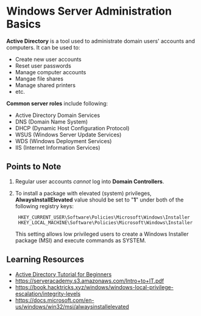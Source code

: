 # Windows Server Administration Basics

**Active Directory** is a tool used to administrate domain users' accounts and computers. It can be used to:

* Create new user accounts
* Reset user passwords
* Manage computer accounts
* Mangae file shares
* Manage shared printers
* etc. 

**Common server roles** include following:
  * Active Directory Domain Services
  * DNS (Domain Name System)
  * DHCP (Dynamic Host Configuration Protocol)
  * WSUS (Windows Server Update Services)
  * WDS (Windows Deployment Services)
  * IIS (Internet Information Services)

## Points to Note

1. Regular user accounts *cannot* log into **Domain Controllers**.
2. To install a package with elevated (system) privileges, **AlwaysInstallElevated** value should be set to "**1**" under both of the following registry keys:

        HKEY_CURRENT_USER\Software\Policies\Microsoft\Windows\Installer
        HKEY_LOCAL_MACHINE\Software\Policies\Microsoft\Windows\Installer

    This setting allows low privileged users to create a Windows Installer package (MSI) and execute commands as SYSTEM.

## Learning Resources

* [Active Directory Tutorial for Beginners](https://www.youtube.com/watch?v=nKcrVtvZvpk)
* https://serveracademy.s3.amazonaws.com/Intro+to+IT.pdf
* https://book.hacktricks.xyz/windows/windows-local-privilege-escalation/integrity-levels
* https://docs.microsoft.com/en-us/windows/win32/msi/alwaysinstallelevated